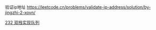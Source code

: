 验证ip地址
https://leetcode.cn/problems/validate-ip-address/solution/by-jingzhi-2-xovn/

[232 双栈实现队列](./src/232.implement-queue-using-stacks.js)
